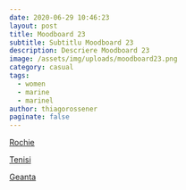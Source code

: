 ```yaml
---
date: 2020-06-29 10:46:23
layout: post
title: Moodboard 23
subtitle: Subtitlu Moodboard 23
description: Descriere Moodboard 23
image: /assets/img/uploads/moodboard23.png
category: casual
tags:
  - women
  - marine
  - marinel
author: thiagorossener
paginate: false
---
```

[Rochie](http://bit.do/fGfSa)

[Tenisi](http://bit.do/fGfSc)

[Geanta](http://bit.do/fGfSf)